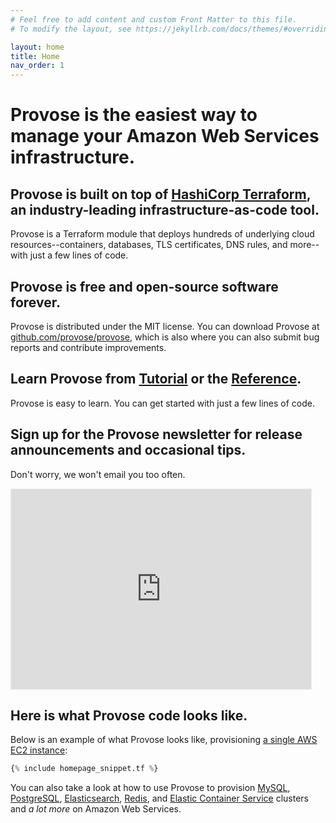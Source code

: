 ```yaml
---
# Feel free to add content and custom Front Matter to this file.
# To modify the layout, see https://jekyllrb.com/docs/themes/#overriding-theme-defaults

layout: home
title: Home
nav_order: 1
---
```


# Provose is the easiest way to manage your Amazon Web Services infrastructure.

## Provose is built on top of [HashiCorp Terraform](https://www.terraform.io/), an industry-leading infrastructure-as-code tool.

Provose is a Terraform module that deploys hundreds of underlying cloud resources--containers, databases, TLS certificates, DNS rules, and more--with just a few lines of code.

## Provose is free and open-source software forever.

Provose is distributed under the MIT license. You can download Provose at [github.com/provose/provose](https://github.com/provose/provose), which is also where you can also submit bug reports and contribute improvements.

## Learn Provose from [Tutorial](/v1.0/tutorial/) or the [Reference](/v1.0/reference/).

Provose is easy to learn. You can get started with just a few lines of code.

## Sign up for the Provose newsletter for release announcements and occasional tips.

Don't worry, we won't email you too often.

<iframe src="https://provose.substack.com/embed" width="480" height="320" style="border:1px solid #EEE; background:white;" frameborder="0" scrolling="no"></iframe>

## Here is what Provose code looks like.

Below is an example of what Provose looks like, provisioning
[a single AWS EC2 instance](/v1.0/reference/aws_instance.html):

```terraform
{% include homepage_snippet.tf %}
```

You can also take a look at how to use Provose to provision [MySQL](/v1.0/reference/mysql_clusters/), [PostgreSQL](/v1.0/reference/postgresql_clusters/), [Elasticsearch](/v1.0/reference/elasticsearch_clusters/), [Redis](/v1.0/reference/redis_clusters/), and [Elastic Container Service](/v1.0/reference/containers/) clusters and _a lot more_ on Amazon Web Services.
